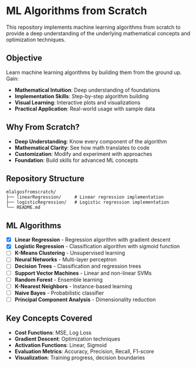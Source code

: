 # ML Algorithms from Scratch

This repository implements machine learning algorithms from scratch to provide a deep understanding of the underlying mathematical concepts and optimization techniques.

## Objective

Learn machine learning algorithms by building them from the ground up. Gain:
- **Mathematical Intuition**: Deep understanding of foundations
- **Implementation Skills**: Step-by-step algorithm building
- **Visual Learning**: Interactive plots and visualizations
- **Practical Application**: Real-world usage with sample data

## Why From Scratch?

- **Deep Understanding**: Know every component of the algorithm
- **Mathematical Clarity**: See how math translates to code
- **Customization**: Modify and experiment with approaches
- **Foundation**: Build skills for advanced ML concepts

## Repository Structure

```
mlalgosfromscratch/
├── linearRegression/     # Linear regression implementation
├── logisticRegression/   # Logistic regression implementation
└── README.md            
```

## ML Algorithms

- [X] **Linear Regression** - Regression algorithm with gradient descent
- [X] **Logistic Regression** - Classification algorithm with sigmoid function
- [ ] **K-Means Clustering** - Unsupervised learning
- [ ] **Neural Networks** - Multi-layer perceptron
- [ ] **Decision Trees** - Classification and regression trees
- [ ] **Support Vector Machines** - Linear and non-linear SVMs
- [ ] **Random Forest** - Ensemble learning
- [ ] **K-Nearest Neighbors** - Instance-based learning
- [ ] **Naive Bayes** - Probabilistic classifier
- [ ] **Principal Component Analysis** - Dimensionality reduction

## Key Concepts Covered

- **Cost Functions**: MSE, Log Loss
- **Gradient Descent**: Optimization techniques
- **Activation Functions**: Linear, Sigmoid
- **Evaluation Metrics**: Accuracy, Precision, Recall, F1-score
- **Visualization**: Training progress, decision boundaries
